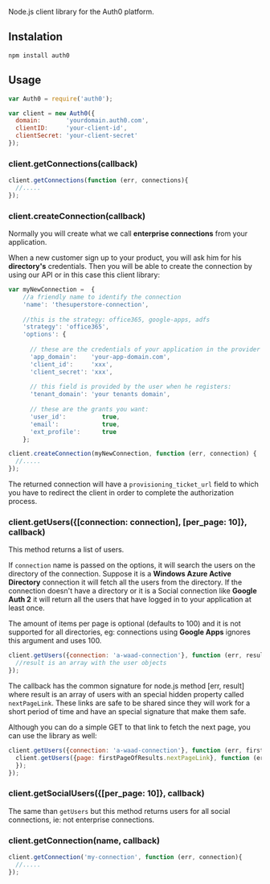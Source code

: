 Node.js client library for the Auth0 platform.

## Instalation

	npm install auth0

## Usage

~~~js
var Auth0 = require('auth0');

var client = new Auth0({
  domain:       'yourdomain.auth0.com',
  clientID:     'your-client-id',
  clientSecret: 'your-client-secret'
});
~~~

### client.getConnections(callback)

~~~js
client.getConnections(function (err, connections){
  //.....
});
~~~

### client.createConnection(callback)

Normally you will create what we call **enterprise connections** from your application. 

When a new customer sign up to your product, you will ask him for his **directory's** credentials. Then you will be able to create the connection by using our API or in this case this client library: 

~~~js
var myNewConnection =  {
    //a friendly name to identify the connection
    'name': 'thesuperstore-connection',
    
    //this is the strategy: office365, google-apps, adfs
    'strategy': 'office365', 
    'options': {
      
      // these are the credentials of your application in the provider
      'app_domain':    'your-app-domain.com',
      'client_id':     'xxx',       
      'client_secret': 'xxx',
      
      // this field is provided by the user when he registers:
      'tenant_domain': 'your tenants domain',
      
      // these are the grants you want:
      'user_id':          true,
      'email':            true,
      'ext_profile':      true
    };

client.createConnection(myNewConnection, function (err, connection) {
  //.....
});
~~~

The returned connection will have a ```provisioning_ticket_url``` field to which you have to redirect the client in order to complete the authorization process.


### client.getUsers({[connection: connection], [per_page: 10]}, callback)

This method returns a list of users.

If ```connection``` name is passed on the options, it will search the users on the directory of the connection. Suppose it is a **Windows Azure Active Directory** connection it will fetch all the users from the directory. If the connection doesn't have a directory or it is a Social connection like **Google Auth 2** it will return all the users that have logged in to your application at least once.

The amount of items per page is optional (defaults to 100) and it is not supported for all directories, eg: connections using **Google Apps** ignores this argument and uses 100.

~~~js
client.getUsers({connection: 'a-waad-connection'}, function (err, result) {
  //result is an array with the user objects
});
~~~

The callback has the common signature for node.js method [err, result] where result is an array of users with an special hidden property called ```nextPageLink```. These links are safe to be shared since they will work for a short period of time and have an special signature that make them safe. 

Although you can do a simple GET to that link to fetch the next page, you can use the library as well:

~~~js
client.getUsers({connection: 'a-waad-connection'}, function (err, firstPageOfResults) {
  client.getUsers({page: firstPageOfResults.nextPageLink}, function (err, secondPageOfResults) {
  });
});
~~~


### client.getSocialUsers({[per_page: 10]}, callback)

The same than ```getUsers``` but this method returns users for all social connections, ie: not enterprise connections.

### client.getConnection(name, callback)

~~~js
client.getConnection('my-connection', function (err, connection){
  //.....
});
~~~